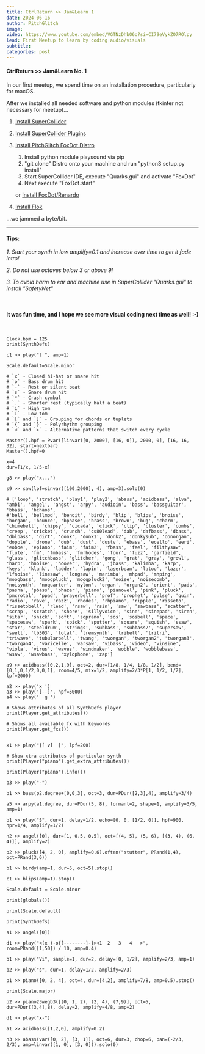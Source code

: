 ```yaml
---
title: CtrlReturn >> Jam&Learn 1
date: 2024-06-16
author: PitchGlitch
image:
video: https://www.youtube.com/embed/VGTNzDhbO6o?si=CI79eVykZO7ROlpy
lead: First Meetup to learn by coding audio/visuals
subtitle:
categories: post
---
```


#### CtrlReturn >> Jam&Learn No. 1
In our first meetup, we spend time on an installation procedure, particularly
for macOS.

After we installed all needed software and python modules (tkinter not necessary for meetup)...

  1. <a href="https://supercollider.github.io/downloads" target="_blank">Install SuperCollider</a>
  2. <a href="https://supercollider.github.io/sc3-plugins/" target="_blank">Install SuperCollider Plugins</a>
  3. <a href="https://gitlab.com/iShapeNoise/foxdot" target="_blank">Install PitchGlitch FoxDot Distro</a>
      1. Install python module playsound via pip
      2. "git clone" Distro onto your machine and run "python3 setup.py install"
      3. Start SuperCollider IDE, execute "Quarks.gui" and activate "FoxDot"
      4. Next execute "FoxDot.start"
    <br>

     or <a href="https://renardo.org/#/" target="_blank">Install FoxDot/Renardo</a>

  4. <a href="https://github.com/munshkr/flok" target="_blank">Install Flok</a>

...we jammed a byte/bit.

<hr>

#### Tips:

  *1. Start your synth in low amplify=0.1 and increase over time to get it fade intro!*

  *2. Do not use octaves below 3 or above 9!*

  *3. To avoid harm to ear and machine use in SuperCollider "Quarks.gui" to install "SafetyNet"*

<br>

#### It was fun time, and I hope we see more visual coding next time as well! :-)


<br>

    Clock.bpm = 125
    print(SynthDefs)

    c1 >> play("t ", amp=1)

    Scale.default=Scale.minor

    # `x` - Closed hi-hat or snare hit
    # `o` - Bass drum hit
    # `-` - Rest or silent beat
    # `s` - Snare drum hit
    # `*` - Crash cymbal
    # `.` - Shorter rest (typically half a beat)
    # `i` - High tom
    # `I` - Low tom
    # `[` and `]` - Grouping for chords or tuplets
    # `{` and `}` - Polyrhythm grouping
    # `<` and `>` - Alternative patterns that switch every cycle

    Master().hpf = Pvar([linvar([0, 2000], [16, 0]), 2000, 0], [16, 16, 32], start=nextbar)
    Master().hpf=0

    x=4
    dur=[1/x, 1/5-x]

    g8 >> play("x...")

    s9 >> saw(lpf=sinvar([100,2000], 4), amp=3).solo(0)

    # ['loop', 'stretch', 'play1', 'play2', 'abass', 'acidbass', 'alva', 'ambi', 'angel', 'angst', 'arpy', 'audioin', 'bass', 'bassguitar', 'bbass', 'bchaos',
    #'bell', 'bellmod', 'benoit', 'birdy', 'blip', 'blips', 'bnoise', 'borgan', 'bounce', 'bphase', 'brass', 'brown', 'bug', 'charm', 'chimebell', 'chipsy', 'cicada', 'click', 'clip', 'cluster', 'combs', 'creep', 'cricket', 'crunch', 'cs80lead', 'dab', 'dafbass', 'dbass', 'dblbass', 'dirt', 'donk', 'donk1', 'donk2', 'donkysub', 'donorgan', 'dopple', 'drone', 'dub', 'dust', 'dustv', 'ebass', 'ecello', 'eeri', 'eoboe', 'epiano', 'faim', 'faim2', 'fbass', 'feel', 'filthysaw', 'flute', 'fm', 'fmbass', 'fmrhodes', 'four', 'fuzz', 'garfield', 'glass', 'glitchbass', 'glitcher', 'gong', 'grat', 'gray', 'growl', 'harp', 'hnoise', 'hoover', 'hydra', 'jbass', 'kalimba', 'karp', 'keys', 'klank', 'ladder', 'lapin', 'laserbeam', 'latoo', 'lazer', 'lfnoise', 'linesaw', 'longsaw', 'marimba', 'mhpad', 'mhping', 'moogbass', 'moogpluck', 'moogpluck2', 'noise', 'noisecomb', 'noisynth', 'noquarter', 'nylon', 'organ', 'organ2', 'orient', 'pads', 'pasha', 'pbass', 'phazer', 'piano', 'pianovel', 'pink', 'pluck', 'pmcrotal', 'ppad', 'prayerbell', 'prof', 'prophet', 'pulse', 'quin', 'radio', 'rave', 'razz', 'rhodes', 'rhpiano', 'ripple', 'risseto', 'rissetobell', 'rlead', 'rsaw', 'rsin', 'saw', 'sawbass', 'scatter', 'scrap', 'scratch', 'shore', 'sillyvoice', 'sine', 'sinepad', 'siren', 'sitar', 'snick', 'soft', 'soprano', 'sos', 'sosbell', 'space', 'spacesaw', 'spark', 'spick', 'sputter', 'square', 'squish', 'ssaw', 'star', 'steeldrum', 'strings', 'subbass', 'subbass2', 'supersaw', 'swell', 'tb303', 'total', 'tremsynth', 'tribell', 'tritri', 'triwave', 'tubularbell', 'twang', 'tworgan', 'tworgan2', 'tworgan3', 'tworgan4', 'varicelle', 'varsaw', 'vibass', 'video', 'vinsine', 'viola', 'virus', 'waves', 'windmaker', 'wobble', 'wobblebass', 'wsaw', 'wsawbass', 'xylophone', 'zap']

    a9 >> acidbass([0,2,1,9], oct=2, dur=[1/8, 1/4, 1/8, 1/2], bend=[0,1,0,1/2,0,0,1], room=4/5, mix=1/2, amplify=2/3*P[1, 1/2, 1/2], lpf=2000)

    a2 >> play('x ')
    a3 >> play('[--]', hpf=5000)
    a4 >> play('  g ')

    # Shows attributes of all SynthDefs player
    print(Player.get_attributes())

    # Shows all available fx with keywords
    print(Player.get_fxs())


    x1 >> play("{[ v]  }", lpf=200)

    # Show xtra attributes of particular synth
    print(Player("piano").get_extra_attributes())

    print(Player("piano").info())

    b3 >> play("-")

    b1 >> bass(p2.degree+[0,0,3], oct=3, dur=PDur([2,3],4), amplify=3/4)

    a5 >> arpy(a1.degree, dur=PDur(5, 8), formant=2, shape=1, amplify=3/5, amp=1)

    b1 >> play("S", dur=1, delay=1/2, echo=[0, 0, [1/2, 0]], hpf=900, hpr=1/4, amplify=1/2)

    n2 >> angel([0], dur=[1, 0.5, 0.5], oct=[(4, 5), (5, 6), [(3, 4), (6, 4)]], amplify=2)

    p2 >> pluck([4, 2, 0], amplify=0.6).often("stutter", PRand(1,4), oct=PRand(3,6))

    b1 >> birdy(amp=1, dur=5, oct=5).stop()

    c1 >> blips(amp=1).stop()

    Scale.default = Scale.minor

    print(globals())

    print(Scale.default)

    print(SynthDefs)

    s1 >> angel([0])

    d1 >> play("<(x )-o{[--------]-}><1  2   3   4   >", room=PRand([1,50]) / 10, amp=0.4)

    b1 >> play("Vi", sample=1, dur=2, delay=[0, 1/2], amplify=2/3, amp=1)

    b2 >> play("s", dur=1, delay=1/2, amplify=2/3)

    p1 >> piano([0, 2, 4], oct=4, dur=[4,2], amplify=7/8, amp=0.5).stop()

    print(Scale.major)

    p2 >> piano23wegb3([(0, 1, 2), (2, 4), (7,9)], oct=5, dur=PDur([3,4],8), delay=2, amplify=4/8, amp=2)

    d1 >> play("x-")

    a1 >> acidbass([1,2,0], amplify=0.2)

    n3 >> abass(var([0, 2], [3, 1]), oct=6, dur=3, chop=6, pan=(-2/3, 2/3), amp=linvar([1, 0], [3, 0])).solo(0)
